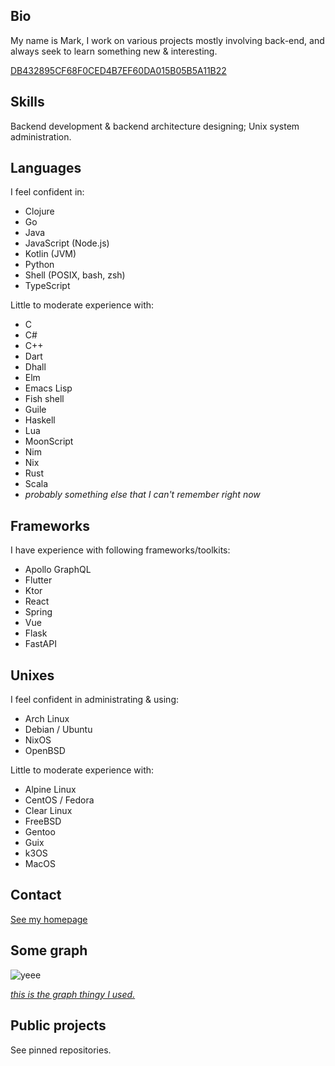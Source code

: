 ## Bio

My name is Mark, I work on various projects mostly involving back-end, and always seek to learn something new & interesting.

[DB432895CF68F0CED4B7EF60DA015B05B5A11B22](https://keyoxide.org/DB432895CF68F0CED4B7EF60DA015B05B5A11B22)

## Skills

Backend development & backend architecture designing; Unix system administration.

## Languages

I feel confident in:
- Clojure
- Go
- Java
- JavaScript (Node.js)
- Kotlin (JVM)
- Python
- Shell (POSIX, bash, zsh)
- TypeScript

Little to moderate experience with:
- C
- C#
- C++
- Dart
- Dhall
- Elm
- Emacs Lisp
- Fish shell
- Guile
- Haskell
- Lua
- MoonScript
- Nim
- Nix
- Rust
- Scala
- _probably something else that I can't remember right now_

## Frameworks

I have experience with following frameworks/toolkits:
- Apollo GraphQL
- Flutter
- Ktor
- React
- Spring
- Vue
- Flask
- FastAPI

## Unixes

I feel confident in administrating & using:
- Arch Linux
- Debian / Ubuntu
- NixOS
- OpenBSD

Little to moderate experience with:
- Alpine Linux
- CentOS / Fedora
- Clear Linux
- FreeBSD
- Gentoo
- Guix
- k3OS
- MacOS

## Contact

[See my homepage](https://mikroskeem.eu)

## Some graph

![yeee](https://github-readme-stats.vercel.app/api?username=mikroskeem&disable_animations=true&count_private=true&theme=onedark&custom_title=Stats)

_[this is the graph thingy I used.](https://github.com/anuraghazra/github-readme-stats)_

## Public projects

See pinned repositories.
